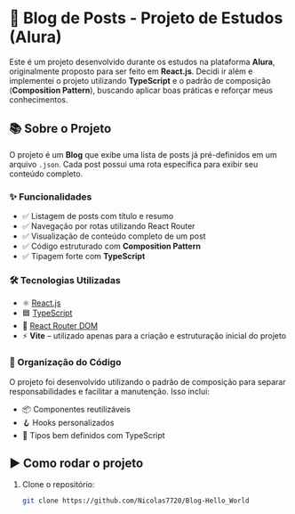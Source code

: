 # 📝 Blog de Posts - Projeto de Estudos (Alura)

Este é um projeto desenvolvido durante os estudos na plataforma **Alura**, originalmente proposto para ser feito em **React.js**. Decidi ir além e implementei o projeto utilizando **TypeScript** e o padrão de composição (**Composition Pattern**), buscando aplicar boas práticas e reforçar meus conhecimentos.

## 📚 Sobre o Projeto

O projeto é um **Blog** que exibe uma lista de posts já pré-definidos em um arquivo `.json`. Cada post possui uma rota específica para exibir seu conteúdo completo.

### ✨ Funcionalidades

- ✅ Listagem de posts com título e resumo  
- ✅ Navegação por rotas utilizando React Router  
- ✅ Visualização de conteúdo completo de um post  
- ✅ Código estruturado com **Composition Pattern**  
- ✅ Tipagem forte com **TypeScript**

### 🛠️ Tecnologias Utilizadas

- ⚛️ [React.js](https://reactjs.org/)
- 🟦 [TypeScript](https://www.typescriptlang.org/)
- 🔀 [React Router DOM](https://reactrouter.com/)
- ⚡ **Vite** – utilizado apenas para a criação e estruturação inicial do projeto

### 🧩 Organização do Código

O projeto foi desenvolvido utilizando o padrão de composição para separar responsabilidades e facilitar a manutenção. Isso inclui:

- 📦 Componentes reutilizáveis  
- 🪝 Hooks personalizados  
- 🧾 Tipos bem definidos com TypeScript

## ▶️ Como rodar o projeto

1. Clone o repositório:
   ```bash
   git clone https://github.com/Nicolas7720/Blog-Hello_World
